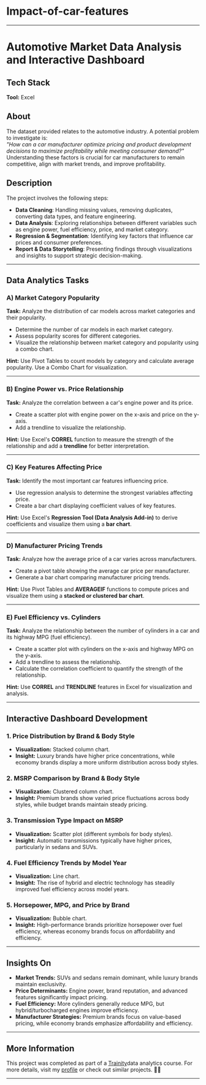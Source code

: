 # Impact-of-car-features

---

# **Automotive Market Data Analysis and Interactive Dashboard**  

## **Tech Stack**  
**Tool:** Excel  

## **About**  
The dataset provided relates to the automotive industry. A potential problem to investigate is:  
*"How can a car manufacturer optimize pricing and product development decisions to maximize profitability while meeting consumer demand?"*  
Understanding these factors is crucial for car manufacturers to remain competitive, align with market trends, and improve profitability.  

## **Description**  
The project involves the following steps:  
- **Data Cleaning**: Handling missing values, removing duplicates, converting data types, and feature engineering.  
- **Data Analysis**: Exploring relationships between different variables such as engine power, fuel efficiency, price, and market category.  
- **Regression & Segmentation**: Identifying key factors that influence car prices and consumer preferences.  
- **Report & Data Storytelling**: Presenting findings through visualizations and insights to support strategic decision-making.  

---

## **Data Analytics Tasks**  

### **A) Market Category Popularity**  
**Task:** Analyze the distribution of car models across market categories and their popularity.  
- Determine the number of car models in each market category.  
- Assess popularity scores for different categories.  
- Visualize the relationship between market category and popularity using a combo chart.  

**Hint:** Use Pivot Tables to count models by category and calculate average popularity. Use a Combo Chart for visualization.  

---

### **B) Engine Power vs. Price Relationship**  
**Task:** Analyze the correlation between a car's engine power and its price.  
- Create a scatter plot with engine power on the x-axis and price on the y-axis.  
- Add a trendline to visualize the relationship.  

**Hint:** Use Excel's **CORREL** function to measure the strength of the relationship and add a **trendline** for better interpretation.  

---

### **C) Key Features Affecting Price**  
**Task:** Identify the most important car features influencing price.  
- Use regression analysis to determine the strongest variables affecting price.  
- Create a bar chart displaying coefficient values of key features.  

**Hint:** Use Excel's **Regression Tool (Data Analysis Add-in)** to derive coefficients and visualize them using a **bar chart**.  

---

### **D) Manufacturer Pricing Trends**  
**Task:** Analyze how the average price of a car varies across manufacturers.  
- Create a pivot table showing the average car price per manufacturer.  
- Generate a bar chart comparing manufacturer pricing trends.  

**Hint:** Use Pivot Tables and **AVERAGEIF** functions to compute prices and visualize them using a **stacked or clustered bar chart**.  

---

### **E) Fuel Efficiency vs. Cylinders**  
**Task:** Analyze the relationship between the number of cylinders in a car and its highway MPG (fuel efficiency).  
- Create a scatter plot with cylinders on the x-axis and highway MPG on the y-axis.  
- Add a trendline to assess the relationship.  
- Calculate the correlation coefficient to quantify the strength of the relationship.  

**Hint:** Use **CORREL** and **TRENDLINE** features in Excel for visualization and analysis.  

---

## **Interactive Dashboard Development**  

### **1. Price Distribution by Brand & Body Style**  
- **Visualization:** Stacked column chart.  
- **Insight:** Luxury brands have higher price concentrations, while economy brands display a more uniform distribution across body styles.  

### **2. MSRP Comparison by Brand & Body Style**  
- **Visualization:** Clustered column chart.  
- **Insight:** Premium brands show varied price fluctuations across body styles, while budget brands maintain steady pricing.  

### **3. Transmission Type Impact on MSRP**  
- **Visualization:** Scatter plot (different symbols for body styles).  
- **Insight:** Automatic transmissions typically have higher prices, particularly in sedans and SUVs.  

### **4. Fuel Efficiency Trends by Model Year**  
- **Visualization:** Line chart.  
- **Insight:** The rise of hybrid and electric technology has steadily improved fuel efficiency across model years.  

### **5. Horsepower, MPG, and Price by Brand**  
- **Visualization:** Bubble chart.  
- **Insight:** High-performance brands prioritize horsepower over fuel efficiency, whereas economy brands focus on affordability and efficiency.  

---

## **Insights On**  
- **Market Trends:** SUVs and sedans remain dominant, while luxury brands maintain exclusivity.  
- **Price Determinants:** Engine power, brand reputation, and advanced features significantly impact pricing.  
- **Fuel Efficiency:** More cylinders generally reduce MPG, but hybrid/turbocharged engines improve efficiency.  
- **Manufacturer Strategies:** Premium brands focus on value-based pricing, while economy brands emphasize affordability and efficiency.  

---

## **More Information**  
This project was completed as part of a [Trainity](https://trainity.in/)data analytics course. For more details, visit my [profile](https://trainity.space/recruitersProfile/public/66e52eb6fd616408e13b683f) or check out similar projects. 🚗💡  

---
